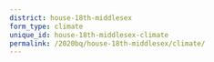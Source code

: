 ```yaml
---
district: house-18th-middlesex
form_type: climate
unique_id: house-18th-middlesex-climate
permalink: /2020bq/house-18th-middlesex/climate/
---
```


